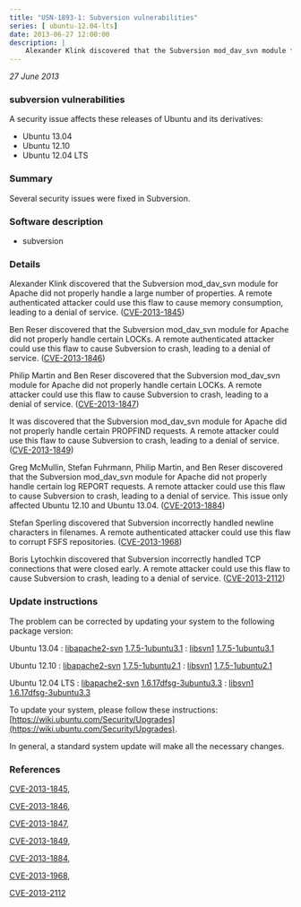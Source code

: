 ```yaml
---
title: "USN-1893-1: Subversion vulnerabilities"
series: [ ubuntu-12.04-lts]
date: 2013-06-27 12:00:00
description: |
    Alexander Klink discovered that the Subversion mod_dav_svn module for Apache did not properly handle a large number of properties. A remote authenticated attacker could use this flaw to cause memory consumption, leading to a denial of service. ([CVE-2013-1845](http://people.ubuntu.com/~ubuntu-security/cve/CVE-2013-1845))
--- 
```

 
 

*27 June 2013*

### subversion vulnerabilities

A security issue affects these releases of Ubuntu and its derivatives:

* Ubuntu 13.04
* Ubuntu 12.10
* Ubuntu 12.04 LTS

### Summary

Several security issues were fixed in Subversion. 

### Software description

* subversion 

### Details

Alexander Klink discovered that the Subversion mod_dav_svn module for Apache did not properly handle a large number of properties. A remote authenticated attacker could use this flaw to cause memory consumption, leading to a denial of service. ([CVE-2013-1845](http://people.ubuntu.com/~ubuntu-security/cve/CVE-2013-1845))

Ben Reser discovered that the Subversion mod_dav_svn module for Apache did not properly handle certain LOCKs. A remote authenticated attacker could use this flaw to cause Subversion to crash, leading to a denial of service. ([CVE-2013-1846](http://people.ubuntu.com/~ubuntu-security/cve/CVE-2013-1846))

Philip Martin and Ben Reser discovered that the Subversion mod_dav_svn module for Apache did not properly handle certain LOCKs. A remote attacker could use this flaw to cause Subversion to crash, leading to a denial of service. ([CVE-2013-1847](http://people.ubuntu.com/~ubuntu-security/cve/CVE-2013-1847))

It was discovered that the Subversion mod_dav_svn module for Apache did not properly handle certain PROPFIND requests. A remote attacker could use this flaw to cause Subversion to crash, leading to a denial of service. ([CVE-2013-1849](http://people.ubuntu.com/~ubuntu-security/cve/CVE-2013-1849))

Greg McMullin, Stefan Fuhrmann, Philip Martin, and Ben Reser discovered that the Subversion mod_dav_svn module for Apache did not properly handle certain log REPORT requests. A remote attacker could use this flaw to cause Subversion to crash, leading to a denial of service. This issue only affected Ubuntu 12.10 and Ubuntu 13.04. ([CVE-2013-1884](http://people.ubuntu.com/~ubuntu-security/cve/CVE-2013-1884))

Stefan Sperling discovered that Subversion incorrectly handled newline characters in filenames. A remote authenticated attacker could use this flaw to corrupt FSFS repositories. ([CVE-2013-1968](http://people.ubuntu.com/~ubuntu-security/cve/CVE-2013-1968))

Boris Lytochkin discovered that Subversion incorrectly handled TCP connections that were closed early. A remote attacker could use this flaw to cause Subversion to crash, leading to a denial of service. ([CVE-2013-2112](http://people.ubuntu.com/~ubuntu-security/cve/CVE-2013-2112)) 

### Update instructions

The problem can be corrected by updating your system to the following package version:

Ubuntu 13.04
 : [libapache2-svn](https://launchpad.net/ubuntu/+source/subversion) <span> [1.7.5-1ubuntu3.1](https://launchpad.net/ubuntu/+source/subversion/1.7.5-1ubuntu3.1) </span> 
 : [libsvn1](https://launchpad.net/ubuntu/+source/subversion) <span> [1.7.5-1ubuntu3.1](https://launchpad.net/ubuntu/+source/subversion/1.7.5-1ubuntu3.1) </span> 

Ubuntu 12.10
 : [libapache2-svn](https://launchpad.net/ubuntu/+source/subversion) <span> [1.7.5-1ubuntu2.1](https://launchpad.net/ubuntu/+source/subversion/1.7.5-1ubuntu2.1) </span> 
 : [libsvn1](https://launchpad.net/ubuntu/+source/subversion) <span> [1.7.5-1ubuntu2.1](https://launchpad.net/ubuntu/+source/subversion/1.7.5-1ubuntu2.1) </span> 

Ubuntu 12.04 LTS
 : [libapache2-svn](https://launchpad.net/ubuntu/+source/subversion) <span> [1.6.17dfsg-3ubuntu3.3](https://launchpad.net/ubuntu/+source/subversion/1.6.17dfsg-3ubuntu3.3) </span> 
 : [libsvn1](https://launchpad.net/ubuntu/+source/subversion) <span> [1.6.17dfsg-3ubuntu3.3](https://launchpad.net/ubuntu/+source/subversion/1.6.17dfsg-3ubuntu3.3) </span> 

To update your system, please follow these instructions: [https://wiki.ubuntu.com/Security/Upgrades](https://wiki.ubuntu.com/Security/Upgrades).

In general, a standard system update will make all the necessary changes. 

### References

 
 [CVE-2013-1845](http://people.ubuntu.com/~ubuntu-security/cve/CVE-2013-1845), 

 [CVE-2013-1846](http://people.ubuntu.com/~ubuntu-security/cve/CVE-2013-1846), 

 [CVE-2013-1847](http://people.ubuntu.com/~ubuntu-security/cve/CVE-2013-1847), 

 [CVE-2013-1849](http://people.ubuntu.com/~ubuntu-security/cve/CVE-2013-1849), 

 [CVE-2013-1884](http://people.ubuntu.com/~ubuntu-security/cve/CVE-2013-1884), 

 [CVE-2013-1968](http://people.ubuntu.com/~ubuntu-security/cve/CVE-2013-1968), 

 [CVE-2013-2112](http://people.ubuntu.com/~ubuntu-security/cve/CVE-2013-2112)
 

